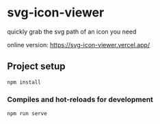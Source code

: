 # svg-icon-viewer
quickly grab the svg path of an icon you need

online version:
https://svg-icon-viewer.vercel.app/


## Project setup
```
npm install
```

### Compiles and hot-reloads for development
```
npm run serve
```